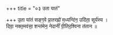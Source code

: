 +++
title = "०३ उता यातं"

+++
उ॒ता या॑तं सङ्ग॒वे प्रा॒तरह्नो॑ म॒ध्यन्दि॑न॒ उदि॑ता॒ सूर्य॑स्य ।  
दिवा॒ नक्त॒मव॑सा॒ शन्त॑मेन॒ नेदानीं॑ पी॒तिर॒श्विना त॑तान ॥